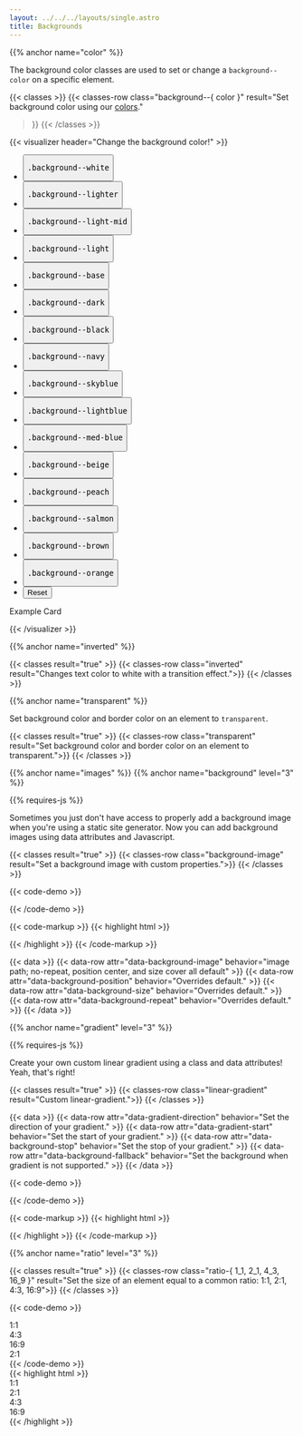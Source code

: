 ```yaml
---
layout: ../../../layouts/single.astro
title: Backgrounds
---
```

{{% anchor name="color" %}}

The background color classes are used to set or change a `background--color` on a specific element. 

{{< classes >}}
{{< classes-row 
  class="background--{ color }"
  result="Set background color using our [colors](link)."
>}}
{{< /classes >}}

{{< visualizer header="Change the background color!" >}}
<div class="actions block">
  <ul class="list">
    <li>
      <button class="button" data-example-elements="background--white">
        <pre>.background--white</pre>
      </button>
    </li>
    <li>
      <button class="button" data-example-elements="background--lighter">
        <pre>.background--lighter</pre>
      </button>
    </li>
    <li>
      <button class="button" data-example-elements="background--light-mid">
        <pre>.background--light-mid</pre>
      </button>
    </li>
    <li>
      <button class="button" data-example-elements="background--light">
        <pre>.background--light</pre>
      </button>
    </li>
    <li>
      <button class="button" data-example-elements="background--base text--white">
        <pre>.background--base</pre>
      </button>
    </li>
    <li>
      <button class="button" data-example-elements="background--dark text--white">
        <pre>.background--dark</pre>
      </button>
    </li>
    <li>
      <button class="button" data-example-elements="background--black text--white">
        <pre>.background--black</pre>
      </button>
    </li>
    <li>
      <button class="button" data-example-elements="background--navy text--white">
        <pre>.background--navy</pre>
      </button>
    </li>
    <li>
      <button class="button" data-example-elements="background--skyblue">
        <pre>.background--skyblue</pre>
      </button>
    </li>
    <li>
      <button class="button" data-example-elements="background--lightblue">
        <pre>.background--lightblue</pre>
      </button>
    </li>
    <li>
      <button class="button" data-example-elements="background--med-blue">
        <pre>.background--med-blue</pre>
      </button>
    </li>
    <li>
      <button class="button" data-example-elements="background--beige">
        <pre>.background--beige</pre>
      </button>
    </li>
    <li>
      <button class="button" data-example-elements="background--peach">
        <pre>.background--peach</pre>
      </button>
    </li>
    <li>
      <button class="button" data-example-elements="background--salmon">
        <pre>.background--salmon</pre>
      </button>
    </li>
    <li>
      <button class="button" data-example-elements="background--brown text--white">
        <pre>.background--brown</pre>
      </button>
    </li>
    <li>
      <button class="button" data-example-elements="background--orange">
        <pre>.background--orange</pre>
      </button>
    </li>
    <li>
      <button class="button button--salmon text--white" data-reset="true">
        Reset
      </button>
    </li>
  </ul>
</div>
<div class="results rounded-2 block background--dark p-3" data-default-class="block-container flex--center-content">
  <div class="block block-9 h-100 card transition">
    <span class="text--size-md">Example Card</span>
    <p class="skeleton" data-lines="3" role="presentation"></p>
  </div>
</div>
{{< /visualizer >}}


{{% anchor name="inverted" %}}

{{< classes result="true" >}}
{{< classes-row class="inverted" result="Changes text color to white with a transition effect.">}}
{{< /classes >}}

{{% anchor name="transparent" %}}

Set background color and border color on an element to `transparent`.

{{< classes result="true" >}}
{{< classes-row class="transparent" result="Set background color and border color on an element to transparent.">}}
{{< /classes >}}


{{% anchor name="images" %}}
{{% anchor name="background" level="3" %}}

<div class="mb-4">
{{% requires-js %}}
</div>

Sometimes you just don't have access to properly add a background image when you're using a static site generator. Now you can add background images using data attributes and Javascript.

{{< classes result="true" >}}
{{< classes-row class="background-image" result="Set a background image with custom properties.">}}
{{< /classes >}}

{{< code-demo >}}
<div
  class="block-container background-image vh-25"
  data-background-image="https://picsum.photos/id/1012/1000/400"
  data-background-position="center center"
  data-background-size="cover"
  data-background-repeat="no-repeat">
</div>
{{< /code-demo >}}

{{< code-markup >}}
{{< highlight html >}}
<div
  class="block-container background-image vh-25"
  data-background-image="https://picsum.photos/id/1012/1000/400"
  data-background-position="center center"
  data-background-size="cover"
  data-background-repeat="no-repeat">
</div>
{{< /highlight >}}
{{< /code-markup >}}

{{< data >}}
{{< data-row attr="data-background-image" behavior="image path; no-repeat, position center, and size cover all default" >}}
{{< data-row attr="data-background-position" behavior="Overrides default." >}}
{{< data-row attr="data-background-size" behavior="Overrides default." >}}
{{< data-row attr="data-background-repeat" behavior="Overrides default." >}}
{{< /data >}}

{{% anchor name="gradient" level="3" %}}

<div class="mb-4">
{{% requires-js %}}
</div>

Create your own custom linear gradient using a class and data attributes! Yeah, that's right!

{{< classes result="true" >}}
{{< classes-row class="linear-gradient" result="Custom linear-gradient.">}}
{{< /classes >}}

{{< data >}}
{{< data-row attr="data-gradient-direction" behavior="Set the direction of your gradient." >}}
{{< data-row attr="data-gradient-start" behavior="Set the start of your gradient." >}}
{{< data-row attr="data-background-stop" behavior="Set the stop of your gradient." >}}
{{< data-row attr="data-background-fallback" behavior="Set the background when gradient is not supported." >}}
{{< /data >}}

{{< code-demo >}}
<div class="block-container">
  <div
    class="linear-gradient block vh-25"
    data-gradient-direction="to left"
    data-gradient-start="lavender 40%"
    data-gradient-stop="indigo"
    data-gradient-fallback="indigo">
  </div>
</div>
{{< /code-demo >}}

{{< code-markup >}}
{{< highlight html >}}
<div class="block-container">
  <div
    class="linear-gradient block vh-25"
    data-gradient-direction="to left"
    data-gradient-start="lavender 40%"
    data-gradient-stop="indigo"
    data-gradient-fallback="indigo">
  </div>
</div>
{{< /highlight >}}
{{< /code-markup >}}

{{% anchor name="ratio" level="3" %}}


{{< classes result="true" >}}
{{< classes-row class="ratio-{ 1_1, 2_1, 4_3, 16_9 }" result="Set the size of an element equal to a common ratio: 1:1, 2:1, 4:3, 16:9">}}
{{< /classes >}}

{{< code-demo >}}
<div class="block-container tablet-up-2 laptop-up-4 blocks my-3 px-2">
  <div class="block">
    <div class="background--navy ratio-1_1 flex--center-content">
      <span class="text--white text--size-2xl">1:1</span>
    </div>
  </div>
  <div class="block">
    <div class="background--med-blue ratio-4_3 flex--center-content">
      <span class="text--white text--size-2xl">4:3</span>
    </div>
  </div>
  <div class="block">
    <div class="background--lightblue ratio-16_9 flex--center-content">
      <span class="text--size-2xl">16:9</span>
    </div>
  </div>
  <div class="block">
    <div class="background--skyblue ratio-2_1 flex--center-content">
      <span class="text--size-2xl">2:1</span>
    </div>
  </div>
</div>
{{< /code-demo >}}

<div class="mb-4">
{{< highlight html >}}
<div class="block-container tablet-up-2 laptop-up-4 blocks my-3 px-2">
  <div class="block">
    <div class="background--navy ratio-1_1 flex--center-content">
      <span class="text--white text--size-2xl">1:1</span>
    </div>
  </div>
  <div class="block">
    <div class="background--skyblue ratio-2_1 flex--center-content">
      <span class="text--size-2xl">2:1</span>
    </div>
  </div>
  <div class="block">
    <div class="background--med-blue ratio-4_3 flex--center-content">
      <span class="text--white text--size-2xl">4:3</span>
    </div>
  </div>
  <div class="block">
    <div class="background--lightblue ratio-16_9 flex--center-content">
      <span class="text--size-2xl">16:9</span>
    </div>
  </div>
</div>
{{< /highlight >}}
</div>